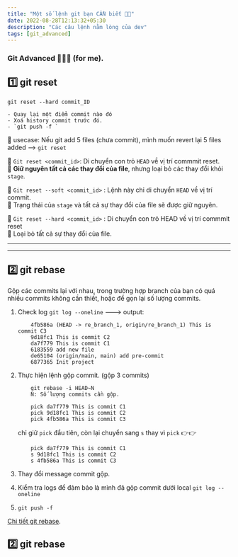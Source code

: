 ```yaml
---
title: "Một số lệnh git bạn CẦN biết 💯💯"
date: 2022-08-28T12:13:32+05:30
description: "Các câu lệnh nằm lòng của dev"
tags: [git_advanced]
---
```


### Git Advanced 🥺🥺🥺 (for me).

## 1️⃣ git reset

    git reset --hard commit_ID

    - Quay lại một điểm commit nào đó
    - Xoá history commit trước đó.
    - `git push -f `

🔴 usecase: Nếu git add 5 files (chưa commit), mình muốn revert lại 5 files added —> `git reset`

🌼 `Git reset <commit_id>`: Di chuyển con trỏ `HEAD` về vị trí commmit reset.  
    🌱 **Giữ nguyên tất cả các thay đổi của file**, nhưng loại bỏ các thay đổi khỏi `stage`.

🌼 `Git reset --soft <commit_id>` : Lệnh này chỉ di chuyển `HEAD` về vị trí commit.  
    🌱 Trạng thái của `stage` và tất cả sự thay đổi của file sẽ được giữ nguyên.

🌼 `Git reset --hard <commit_id>` : Di chuyển con trỏ HEAD về vị trí commmit reset  
    🌱  Loại bỏ tất cả sự thay đổi của file.

------------------------------------
***********************************
## 2️⃣ git rebase

Gộp các commits lại với nhau, trong trường hợp branch của bạn có quá nhiều commits không cần thiết, hoặc để gọn lại số lượng commits.

1. Check log `git log --oneline` ---> output: 

    ```
        4fb586a (HEAD -> re_branch_1, origin/re_branch_1) This is commit C3   
        9d18fc1 This is commit C2   
        da7f779 This is commit C1   
        6183559 add new file   
        de65104 (origin/main, main) add pre-commit   
        6877365 Init project
    ````
2. Thực hiện lệnh gộp commit. (gộp 3 commits)
    ```
        git rebase -i HEAD~N   
        N: Số lượng commits cần gộp. 
    ```
    ```
        pick da7f779 This is commit C1  
        pick 9d18fc1 This is commit C2  
        pick 4fb586a This is commit C3  
    ```
    chỉ giữ `pick` đầu tiên, còn lại chuyển sang `s` thay vì `pick` 👉👉
    ```
        pick da7f779 This is commit C1  
        s 9d18fc1 This is commit C2  
        s 4fb586a This is commit C3  
    ```

3. Thay đổi message commit gộp.
4. Kiểm tra logs để đảm bảo là mình đã gộp commit dưới local `git log --oneline`
5. `git push -f`

[Chi tiết git rebase](https://blog.haposoft.com/series-git-nang-cao-phan-iii-git-rebase/#:~:text=Git%20rebase%20l%C3%A0%20m%E1%BB%99t%20ch%E1%BB%A9c,c%C3%A1c%20commit%20c%C6%A1%20s%E1%BB%9F%20m%E1%BB%9Bi.).



## 2️⃣ git rebase


